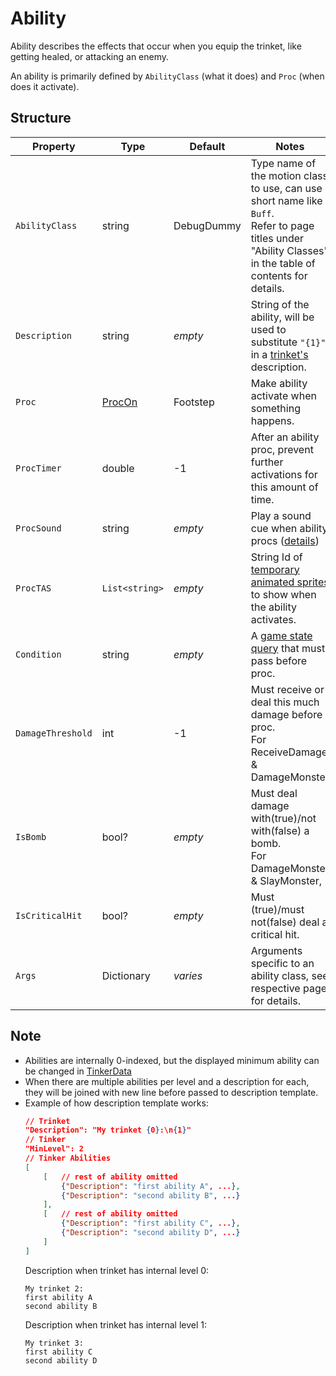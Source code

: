 # Ability

Ability describes the effects that occur when you equip the trinket, like getting healed, or attacking an enemy.

An ability is primarily defined by `AbilityClass` (what it does) and `Proc` (when does it activate).

## Structure

| Property | Type | Default | Notes |
| -------- | ---- | ------- | ----- |
| `AbilityClass` | string | DebugDummy | Type name of the motion class to use, can use short name like `Buff`. <br>Refer to page titles under "Ability Classes" in the table of contents for details. |
| `Description` | string | _empty_ | String of the ability, will be used to substitute `"{1}"` in a [trinket's](0-Trinket.md) description. |
| `Proc` | [ProcOn](4.0-Proc.md) | Footstep | Make ability activate when something happens. |
| `ProcTimer` | double | -1 | After an ability proc, prevent further activations for this amount of time. |
| `ProcSound` | string | _empty_ | Play a sound cue when ability procs ([details](https://stardewvalleywiki.com/Modding:Audio)) |
| `ProcTAS` | `List<string>` | _empty_ | String Id of [temporary animated sprites](5-TAS.md) to show when the ability activates. |
| `Condition` | string | _empty_ | A [game state query](https://stardewvalleywiki.com/Modding:Game_state_queries) that must pass before proc. |
| `DamageThreshold` | int | -1 | Must receive or deal this much damage before proc.<br>For ReceiveDamage & DamageMonster |
| `IsBomb` | bool? | _empty_ | Must deal damage with(true)/not with(false) a bomb.<br>For DamageMonster & SlayMonster, |
| `IsCriticalHit` | bool? | _empty_ | Must (true)/must not(false) deal a critical hit.<br> |
| `Args` | Dictionary | _varies_ | Arguments specific to an ability class, see respective page for details. |

## Note

- Abilities are internally 0-indexed, but the displayed minimum ability can be changed in [TinkerData](1-Tinker.md)
- When there are multiple abilities per level and a description for each, they will be joined with new line before passed to description template.
- Example of how description template works:
    ```json
    // Trinket
    "Description": "My trinket {0}:\n{1}"
    // Tinker
    "MinLevel": 2
    // Tinker Abilities
    [
        [   // rest of ability omitted
            {"Description": "first ability A", ...},
            {"Description": "second ability B", ...}
        ],
        [   // rest of ability omitted
            {"Description": "first ability C", ...},
            {"Description": "second ability D", ...}
        ]
    ]
    ```
    Description when trinket has internal level 0:
    ```
    My trinket 2:
    first ability A
    second ability B
    ```
    Description when trinket has internal level 1:
    ```
    My trinket 3:
    first ability C
    second ability D
    ```

